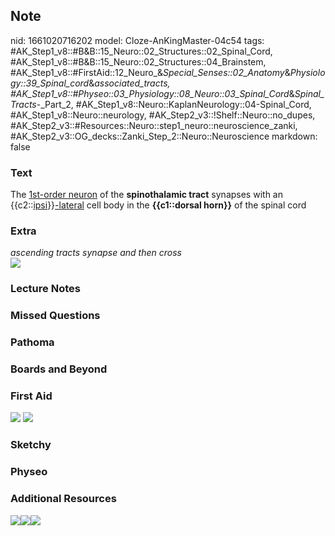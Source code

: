 ## Note
nid: 1661020716202
model: Cloze-AnKingMaster-04c54
tags: #AK_Step1_v8::#B&B::15_Neuro::02_Structures::02_Spinal_Cord, #AK_Step1_v8::#B&B::15_Neuro::02_Structures::04_Brainstem, #AK_Step1_v8::#FirstAid::12_Neuro_&_Special_Senses::02_Anatomy_&_Physiology::39_Spinal_cord_&_associated_tracts, #AK_Step1_v8::#Physeo::03_Physiology::08_Neuro::03_Spinal_Cord_&_Spinal_Tracts_-_Part_2, #AK_Step1_v8::Neuro::KaplanNeurology::04-Spinal_Cord, #AK_Step1_v8::Neuro::neurology, #AK_Step2_v3::!Shelf::Neuro::no_dupes, #AK_Step2_v3::#Resources::Neuro::step1_neuro::neuroscience_zanki, #AK_Step2_v3::OG_decks::Zanki_Step_2::Neuro::Neuroscience
markdown: false

### Text
<div>
  <div>
    The <u>1st-order neuron</u> of the <b>spinothalamic tract</b>
    synapses with an {{c2::<u>ipsi</u>}}<u>-lateral</u> cell body
    in the <b>{{c1::dorsal horn}}</b> of the spinal cord
  </div>
</div>

### Extra
<div>
  <i>ascending tracts synapse and then cross</i>
</div><img src="paste-18275085845071.jpg">

### Lecture Notes


### Missed Questions


### Pathoma


### Boards and Beyond


### First Aid
<img src="tmpbRxfRl.png"> <img src="tmp3VxUnT.png">

### Sketchy


### Physeo


### Additional Resources
<img src="paste-146037478000076.jpg" class="resizer"><img src= 
"paste-145912923948492.jpg" class="resizer"><img src= 
"0ced8ff218537293abb8fe8f49774bb6.jpg" class="resizer">
